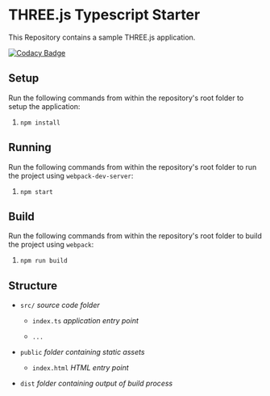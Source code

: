 # THREE.js Typescript Starter

This Repository contains a sample THREE.js application.

[![Codacy Badge](https://app.codacy.com/project/badge/Grade/60d1311220694a2ea64874bd4631e1f5)](https://www.codacy.com/gh/nelson-mig-l/hthreejs/dashboard?utm_source=github.com&amp;utm_medium=referral&amp;utm_content=nelson-mig-l/hthreejs&amp;utm_campaign=Badge_Grade)

## Setup

Run the following commands from within the repository's root folder to setup the application:

1. `npm install`

## Running

Run the following commands from within the repository's root folder to run the project using `webpack-dev-server`:

1. `npm start`

## Build

Run the following commands from within the repository's root folder to build the project using `webpack`:

1. `npm run build`

## Structure

- `src/` *source code folder*

    - `index.ts` *application entry point*

    - `...`

- `public` *folder containing static assets*

    - `index.html` *HTML entry point*

- `dist` *folder containing output of build process*

